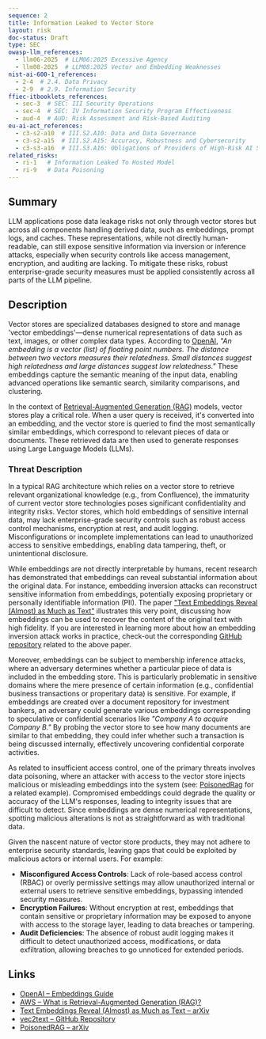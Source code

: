 ```yaml
---
sequence: 2
title: Information Leaked to Vector Store
layout: risk
doc-status: Draft
type: SEC
owasp-llm_references:
  - llm06-2025  # LLM06:2025 Excessive Agency
  - llm08-2025  # LLM08:2025 Vector and Embedding Weaknesses
nist-ai-600-1_references:
  - 2-4  # 2.4. Data Privacy
  - 2-9  # 2.9. Information Security
ffiec-itbooklets_references:
  - sec-3  # SEC: III Security Operations
  - sec-4  # SEC: IV Information Security Program Effectiveness
  - aud-4  # AUD: Risk Assessment and Risk-Based Auditing
eu-ai-act_references:
  - c3-s2-a10  # III.S2.A10: Data and Data Governance
  - c3-s2-a15  # III.S2.A15: Accuracy, Robustness and Cybersecurity
  - c3-s3-a16  # III.S3.A16: Obligations of Providers of High-Risk AI Systems
related_risks:
  - ri-1   # Information Leaked To Hosted Model
  - ri-9   # Data Poisoning
---
```


## Summary

LLM applications pose data leakage risks not only through vector stores but across all components handling derived data, such as embeddings, prompt logs, and caches. These representations, while not directly human-readable, can still expose sensitive information via inversion or inference attacks, especially when security controls like access management, encryption, and auditing are lacking. To mitigate these risks, robust enterprise-grade security measures must be applied consistently across all parts of the LLM pipeline.

## Description

Vector stores are specialized databases designed to store and manage 'vector embeddings'—dense numerical representations of data such as text, images, or other complex data types. According to [OpenAI](https://platform.openai.com/docs/guides/embeddings), *"An embedding is a vector (list) of floating point numbers. The distance between two vectors measures their relatedness. Small distances suggest high relatedness and large distances suggest low relatedness."* These embeddings capture the semantic meaning of the input data, enabling advanced operations like semantic search, similarity comparisons, and clustering.

In the context of [Retrieval-Augmented Generation (RAG)](https://aws.amazon.com/what-is/retrieval-augmented-generation/) models, vector stores play a critical role. When a user query is received, it's converted into an embedding, and the vector store is queried to find the most semantically similar embeddings, which correspond to relevant pieces of data or documents. These retrieved data are then used to generate responses using Large Language Models (LLMs).

### Threat Description

In a typical RAG architecture which relies on a vector store to retrieve relevant organizational knowledge (e.g., from Confluence), the immaturity of current vector store technologies poses significant confidentiality and integrity risks. Vector stores, which hold embeddings of sensitive internal data, may lack enterprise-grade security controls such as robust access control mechanisms, encryption at rest, and audit logging. Misconfigurations or incomplete implementations can lead to unauthorized access to sensitive embeddings, enabling data tampering, theft, or unintentional disclosure.

While embeddings are not directly interpretable by humans, recent research has demonstrated that embeddings can reveal substantial information about the original data. For instance, embedding inversion attacks can reconstruct sensitive information from embeddings, potentially exposing proprietary or personally identifiable information (PII). The paper ["Text Embeddings Reveal (Almost) as Much as Text"](https://arxiv.org/abs/2310.06816) illustrates this very point, discussing how embeddings can be used to recover the content of the original text with high fidelity. If you are interested in learning more about how an embedding inversion attack works in practice, check-out the corresponding [GitHub repository](https://github.com/jxmorris12/vec2text) related to the above paper.

Moreover, embeddings can be subject to membership inference attacks, where an adversary determines whether a particular piece of data is included in the embedding store. This is particularly problematic in sensitive domains where the mere presence of certain information (e.g., confidential business transactions or properitary data) is sensitive. For example, if embeddings are created over a document repository for investment bankers, an adversary could generate various embeddings corresponding to speculative or confidential scenarios like *"Company A to acquire Company B."* By probing the vector store to see how many documents are similar to that embedding, they could infer whether such a transaction is being discussed internally, effectively uncovering confidential corporate activities.

As related to insufficient access control, one of the primary threats involves data poisoning, where an attacker with access to the vector store injects malicious or misleading embeddings into the system (see: [PoisonedRag](https://arxiv.org/html/2402.07867v1) for a related example). Compromised embeddings could degrade the quality or accuracy of the LLM's responses, leading to integrity issues that are difficult to detect. Since embeddings are dense numerical representations, spotting malicious alterations is not as straightforward as with traditional data.

Given the nascent nature of vector store products, they may not adhere to enterprise security standards, leaving gaps that could be exploited by malicious actors or internal users. For example:

- **Misconfigured Access Controls**: Lack of role-based access control (RBAC) or overly permissive settings may allow unauthorized internal or external users to retrieve sensitive embeddings, bypassing intended security measures.
- **Encryption Failures**: Without encryption at rest, embeddings that contain sensitive or proprietary information may be exposed to anyone with access to the storage layer, leading to data breaches or tampering.
- **Audit Deficiencies**: The absence of robust audit logging makes it difficult to detect unauthorized access, modifications, or data exfiltration, allowing breaches to go unnoticed for extended periods.


## Links
* [OpenAI – Embeddings Guide](https://platform.openai.com/docs/guides/embeddings)
* [AWS – What is Retrieval-Augmented Generation (RAG)?](https://aws.amazon.com/what-is/retrieval-augmented-generation/)
* [Text Embeddings Reveal (Almost) as Much as Text – arXiv](https://arxiv.org/abs/2310.06816)
* [vec2text – GitHub Repository](https://github.com/jxmorris12/vec2text)
* [PoisonedRAG – arXiv](https://arxiv.org/html/2402.07867v1)
